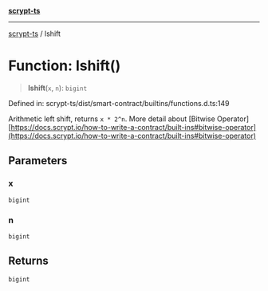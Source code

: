 [**scrypt-ts**](../README.md)

***

[scrypt-ts](../globals.md) / lshift

# Function: lshift()

> **lshift**(`x`, `n`): `bigint`

Defined in: scrypt-ts/dist/smart-contract/builtins/functions.d.ts:149

Arithmetic left shift, returns `x * 2^n`.
More detail about [Bitwise Operator][https://docs.scrypt.io/how-to-write-a-contract/built-ins#bitwise-operator](https://docs.scrypt.io/how-to-write-a-contract/built-ins#bitwise-operator)

## Parameters

### x

`bigint`

### n

`bigint`

## Returns

`bigint`
